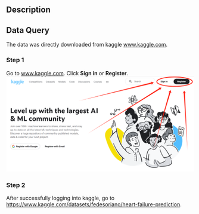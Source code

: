 ## Description

## Data Query

The data was directly downloaded from kaggle www.kaggle.com.

### Step 1

Go to www.kaggle.com. Click **Sign in** or **Register**.
<img src="Step1.png" alt="Step1">

### Step 2

After successfully logging into kaggle, go to https://www.kaggle.com/datasets/fedesoriano/heart-failure-prediction.

